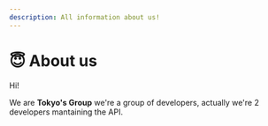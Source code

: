 ```yaml
---
description: All information about us!
---
```


# 😇 About us

Hi!

We are **Tokyo's Group** we're a group of developers, actually we're 2 developers mantaining the API.

>
